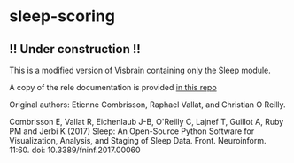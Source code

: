 # sleep-scoring

## !! Under construction !!

This is a modified version of Visbrain containing only the Sleep module.

A copy of the rele documentation is provided [in this repo](https://github.com/x64-bit/sleep-scoring/tree/main/docs)

Original authors:
Etienne Combrisson, Raphael Vallat, and Christian O Reilly.

Combrisson E, Vallat R, Eichenlaub J-B, O'Reilly C, Lajnef T, Guillot A, Ruby PM and Jerbi K (2017) Sleep: An Open-Source Python Software for Visualization, Analysis, and Staging of Sleep Data. Front. Neuroinform. 11:60. doi: 10.3389/fninf.2017.00060
